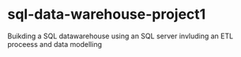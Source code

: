 # sql-data-warehouse-project1
Buikding a SQL datawarehouse using an SQL server invluding an ETL proceess and data modelling 
